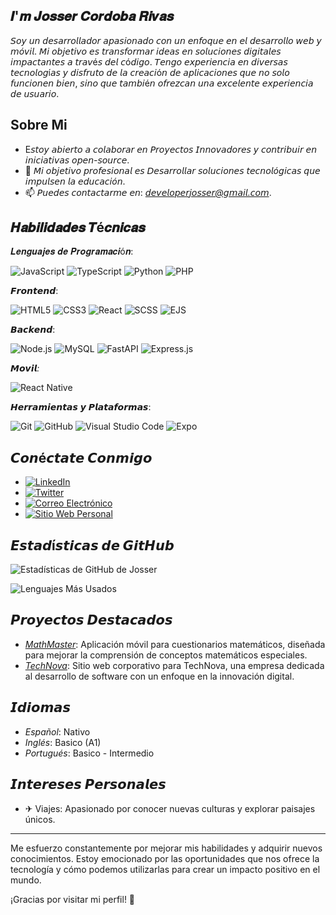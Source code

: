 ## 𝑰'𝒎 𝑱𝒐𝒔𝒔𝒆𝒓 𝑪𝒐𝒓𝒅𝒐𝒃𝒂 𝑹𝒊𝒗𝒂𝒔

𝘚𝘰𝘺 𝘶𝘯 𝘥𝘦𝘴𝘢𝘳𝘳𝘰𝘭𝘭𝘢𝘥𝘰𝘳 𝘢𝘱𝘢𝘴𝘪𝘰𝘯𝘢𝘥𝘰 𝘤𝘰𝘯 𝘶𝘯 𝘦𝘯𝘧𝘰𝘲𝘶𝘦 𝘦𝘯 𝘦𝘭 *𝘥𝘦𝘴𝘢𝘳𝘳𝘰𝘭𝘭𝘰 𝘸𝘦𝘣 𝘺 𝘮ó𝘷𝘪𝘭*. 𝘔𝘪 𝘰𝘣𝘫𝘦𝘵𝘪𝘷𝘰 𝘦𝘴 𝘵𝘳𝘢𝘯𝘴𝘧𝘰𝘳𝘮𝘢𝘳 𝘪𝘥𝘦𝘢𝘴 𝘦𝘯 𝘴𝘰𝘭𝘶𝘤𝘪𝘰𝘯𝘦𝘴 𝘥𝘪𝘨𝘪𝘵𝘢𝘭𝘦𝘴 𝘪𝘮𝘱𝘢𝘤𝘵𝘢𝘯𝘵𝘦𝘴 𝘢 𝘵𝘳𝘢𝘷é𝘴 𝘥𝘦𝘭 𝘤ó𝘥𝘪𝘨𝘰. 𝘛𝘦𝘯𝘨𝘰 𝘦𝘹𝘱𝘦𝘳𝘪𝘦𝘯𝘤𝘪𝘢 𝘦𝘯 𝘥𝘪𝘷𝘦𝘳𝘴𝘢𝘴 𝘵𝘦𝘤𝘯𝘰𝘭𝘰𝘨í𝘢𝘴 𝘺 𝘥𝘪𝘴𝘧𝘳𝘶𝘵𝘰 𝘥𝘦 𝘭𝘢 𝘤𝘳𝘦𝘢𝘤𝘪ó𝘯 𝘥𝘦 𝘢𝘱𝘭𝘪𝘤𝘢𝘤𝘪𝘰𝘯𝘦𝘴 𝘲𝘶𝘦 𝘯𝘰 𝘴𝘰𝘭𝘰 𝘧𝘶𝘯𝘤𝘪𝘰𝘯𝘦𝘯 𝘣𝘪𝘦𝘯, 𝘴𝘪𝘯𝘰 𝘲𝘶𝘦 𝘵𝘢𝘮𝘣𝘪é𝘯 𝘰𝘧𝘳𝘦𝘻𝘤𝘢𝘯 𝘶𝘯𝘢 𝘦𝘹𝘤𝘦𝘭𝘦𝘯𝘵𝘦 𝘦𝘹𝘱𝘦𝘳𝘪𝘦𝘯𝘤𝘪𝘢 𝘥𝘦 𝘶𝘴𝘶𝘢𝘳𝘪𝘰.

##  Sobre Mi

- E𝘴𝘵𝘰𝘺 𝘢𝘣𝘪𝘦𝘳𝘵𝘰 𝘢 𝘤𝘰𝘭𝘢𝘣𝘰𝘳𝘢𝘳 𝘦𝘯 *𝘗𝘳𝘰𝘺𝘦𝘤𝘵𝘰𝘴 𝘐𝘯𝘯𝘰𝘷𝘢𝘥𝘰𝘳𝘦𝘴* 𝘺 𝘤𝘰𝘯𝘵𝘳𝘪𝘣𝘶𝘪𝘳 𝘦𝘯 *𝘪𝘯𝘪𝘤𝘪𝘢𝘵𝘪𝘷𝘢𝘴 𝘰𝘱𝘦𝘯-𝘴𝘰𝘶𝘳𝘤𝘦*.
- 🎯 𝘔𝘪 𝘰𝘣𝘫𝘦𝘵𝘪𝘷𝘰 𝘱𝘳𝘰𝘧𝘦𝘴𝘪𝘰𝘯𝘢𝘭 𝘦𝘴 *𝘋𝘦𝘴𝘢𝘳𝘳𝘰𝘭𝘭𝘢𝘳 𝘴𝘰𝘭𝘶𝘤𝘪𝘰𝘯𝘦𝘴 𝘵𝘦𝘤𝘯𝘰𝘭ó𝘨𝘪𝘤𝘢𝘴 𝘲𝘶𝘦 𝘪𝘮𝘱𝘶𝘭𝘴𝘦𝘯 𝘭𝘢 𝘦𝘥𝘶𝘤𝘢𝘤𝘪ó𝘯*.
- 📫 𝘗𝘶𝘦𝘥𝘦𝘴 𝘤𝘰𝘯𝘵𝘢𝘤𝘵𝘢𝘳𝘮𝘦 𝘦𝘯: *𝘥𝘦𝘷𝘦𝘭𝘰𝘱𝘦𝘳𝘫𝘰𝘴𝘴𝘦𝘳@𝘨𝘮𝘢𝘪𝘭.𝘤𝘰𝘮*.

## 𝑯𝒂𝒃𝒊𝒍𝒊𝒅𝒂𝒅𝒆𝒔 𝑻é𝒄𝒏𝒊𝒄𝒂𝒔

𝑳𝒆𝒏𝒈𝒖𝒂𝒋𝒆𝒔 𝒅𝒆 𝑷𝒓𝒐𝒈𝒓𝒂𝒎𝒂𝒄𝒊ó𝒏:

![JavaScript](https://img.shields.io/badge/-JavaScript-F7DF1E?logo=javascript&logoColor=000)
![TypeScript](https://img.shields.io/badge/-TypeScript-007ACC?logo=typescript&logoColor=fff)
![Python](https://img.shields.io/badge/-Python-3776AB?logo=python&logoColor=fff)
![PHP](https://img.shields.io/badge/-PHP-777BB4?logo=php&logoColor=fff)

𝙁𝙧𝙤𝙣𝙩𝙚𝙣𝙙:

![HTML5](https://img.shields.io/badge/-HTML5-E34F26?logo=html5&logoColor=fff)
![CSS3](https://img.shields.io/badge/-CSS3-1572B6?logo=css3&logoColor=fff)
![React](https://img.shields.io/badge/-React-61DAFB?logo=react&logoColor=000)
![SCSS](https://img.shields.io/badge/-SCSS-CC6699?logo=sass&logoColor=fff)
![EJS](https://img.shields.io/badge/-EJS-5A29E4?logo=ejs&logoColor=#FFFF00)


𝘽𝙖𝙘𝙠𝙚𝙣𝙙:

![Node.js](https://img.shields.io/badge/-Node.js-339933?logo=node.js&logoColor=fff)
![MySQL](https://img.shields.io/badge/-MySQL-4479A1?logo=mysql&logoColor=fff)
![FastAPI](https://img.shields.io/badge/-FastAPI-009688?logo=fastapi&logoColor=fff)
![Express.js](https://img.shields.io/badge/-Express.js-000000?logo=express&logoColor=fff)


*𝙈𝙤𝙫𝙞𝙡:*

![React Native](https://img.shields.io/badge/-React_Native-20232A?logo=react&logoColor=61DAFB)


𝙃𝙚𝙧𝙧𝙖𝙢𝙞𝙚𝙣𝙩𝙖𝙨 𝙮 𝙋𝙡𝙖𝙩𝙖𝙛𝙤𝙧𝙢𝙖𝙨:

![Git](https://img.shields.io/badge/-Git-F05032?logo=git&logoColor=fff)
![GitHub](https://img.shields.io/badge/-GitHub-181717?logo=github&logoColor=fff)
![Visual Studio Code](https://img.shields.io/badge/-VSCode-007ACC?logo=visual-studio-code&logoColor=fff)
![Expo](https://img.shields.io/badge/-Expo-000020?logo=expo&logoColor=fff)

## 𝘾𝙤𝙣é𝙘𝙩𝙖𝙩𝙚 𝘾𝙤𝙣𝙢𝙞𝙜𝙤

- [![LinkedIn](https://img.shields.io/badge/-LinkedIn-0077B5?logo=linkedin&logoColor=fff)](https://www.linkedin.com/in/jcori/)
- [![Twitter](https://img.shields.io/badge/-Twitter-1DA1F2?logo=twitter&logoColor=fff)](https://x.com/jo33527?t=cnjPhwwTVuxlqTDl6cInfQ&s=09)
- [![Correo Electrónico](https://img.shields.io/badge/-Email-D14836?logo=gmail&logoColor=fff)](mailto:cordobarivasjosser11@gmail.com)
- [![Sitio Web Personal](https://img.shields.io/badge/-Sitio_Web-000000?logo=vercel&logoColor=fff)](https://josser.com)

## 𝙀𝙨𝙩𝙖𝙙í𝙨𝙩𝙞𝙘𝙖𝙨 𝙙𝙚 𝙂𝙞𝙩𝙃𝙪𝙗

![Estadísticas de GitHub de Josser](https://github-readme-stats.vercel.app/api?username=IngenieroJosser&show_icons=true&theme=radical)

![Lenguajes Más Usados](https://github-readme-stats.vercel.app/api/top-langs/?username=IngenieroJosser&layout=compact&theme=radical)

## 𝙋𝙧𝙤𝙮𝙚𝙘𝙩𝙤𝙨 𝘿𝙚𝙨𝙩𝙖𝙘𝙖𝙙𝙤𝙨

- *[MathMaster]([https://github.com/IngenieroJosser/MathMaster](https://github.com/IngenieroJosser/MathMaster))*: Aplicación móvil para cuestionarios matemáticos, diseñada para mejorar la comprensión de conceptos matemáticos especiales.
- *[TechNova]([https://github.com/IngenieroJosser/TechNova](https://github.com/IngenieroJosser/technova__software))*: Sitio web corporativo para TechNova, una empresa dedicada al desarrollo de software con un enfoque en la innovación digital.

## 𝙄𝙙𝙞𝙤𝙢𝙖𝙨

- *Español*: Nativo
- *Inglés*: Basico (A1)
- *Portugués*: Basico - Intermedio

## 𝙄𝙣𝙩𝙚𝙧𝙚𝙨𝙚𝙨 𝙋𝙚𝙧𝙨𝙤𝙣𝙖𝙡𝙚𝙨
- ✈ Viajes: Apasionado por conocer nuevas culturas y explorar paisajes únicos.

---

Me esfuerzo constantemente por mejorar mis habilidades y adquirir nuevos conocimientos. Estoy emocionado por las oportunidades que nos ofrece la tecnología y cómo podemos utilizarlas para crear un impacto positivo en el mundo.

¡Gracias por visitar mi perfil! 🚀
